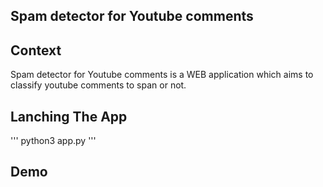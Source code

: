 ## Spam detector for Youtube comments

Context 
---- 
Spam detector for Youtube comments is a WEB application which aims to classify youtube comments to span or not.

Lanching The App
----
''' 
python3 app.py
'''

Demo
----
